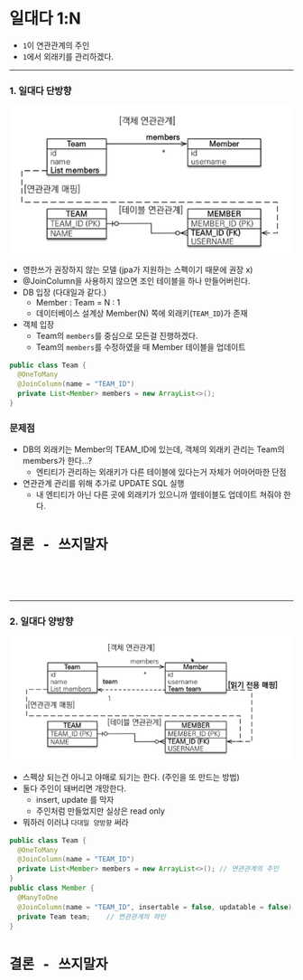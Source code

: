 # 일대다 1:N
- `1`이 연관관계의 주인
- `1`에서 외래키를 관리하겠다.

---

### 1. 일대다 단방향
![img_2.png](img_2.png)
- 영한쓰가 권장하지 않는 모델 (jpa가 지원하는 스펙이기 때문에 권장 x)
- @JoinColumn을 사용하지 않으면 조인 테이블을 하나 만들어버린다.
- DB 입장 (다대일과 같다.)
    - Member : Team = N : 1
    - 데이터베이스 설계상 Member(N) 쪽에 외래키(`TEAM_ID`)가 존재
- 객체 입장
    - Team의 `members`를 중심으로 모든걸 진행하겠다.
    - Team의 `members`를 수정하였을 때 Member 테이블을 업데이트

```java
public class Team {
  @OneToMany
  @JoinColumn(name = "TEAM_ID")
  private List<Member> members = new ArrayList<>();
}
```

### 문제점
- DB의 외래키는 Member의 TEAM_ID에 있는데, 객체의 외래키 관리는 Team의 members가 한다...?
    - 엔티티가 관리하는 외래키가 다른 테이블에 있다는거 자체가 어마어마한 단점
- 연관관계 관리를 위해 추가로 UPDATE SQL 실행
    - 내 엔티티가 아닌 다른 곳에 외래키가 있으니까 옆테이블도 업데이트 쳐줘야 한다.

# `결론 - 쓰지말자`

<br>
<br>
<br>

---

### 2. 일대다 양방향
![img_3.png](img_3.png)
- 스펙상 되는건 아니고 야매로 되기는 한다. (주인을 또 만드는 방법)
- 둘다 주인이 돼버리면 개망한다.
    - insert, update 를 막자
    - 주인처럼 만들었지만 실상은 read only
- 뭐하러 이러냐 `다대일 양방향` 써라

```java
public class Team {
  @OneToMany
  @JoinColumn(name = "TEAM_ID")
  private List<Member> members = new ArrayList<>(); // 연관관계의 주인
}
public class Member {
  @ManyToOne
  @JoinColumn(name = "TEAM_ID", insertable = false, updatable = false)
  private Team team;    // 연관관계의 하인
}
```

# `결론 - 쓰지말자`

<br>